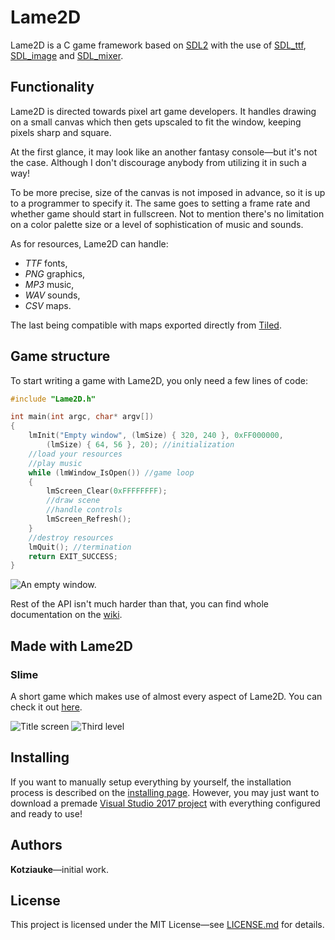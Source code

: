 # Lame2D

Lame2D is a C game framework based on [SDL2](https://www.libsdl.org/) with the use of [SDL_ttf](https://www.libsdl.org/projects/SDL_ttf/), [SDL_image](https://www.libsdl.org/projects/SDL_image/) and [SDL_mixer](https://www.libsdl.org/projects/SDL_mixer/).


## Functionality

Lame2D is directed towards pixel art game developers. It handles drawing on a small canvas which then gets upscaled to fit the window, keeping pixels sharp and square.

At the first glance, it may look like an another fantasy console—but it's not the case. Although I don't discourage anybody from utilizing it in such a way!

To be more precise, size of the canvas is not imposed in advance, so it is up to a programmer to specify it. The same goes to setting a frame rate and whether game should start in fullscreen. Not to mention there's no limitation on a color palette size or a level of sophistication of music and sounds.

As for resources, Lame2D can handle:

* _TTF_ fonts,
* _PNG_ graphics,
* _MP3_ music,
* _WAV_ sounds,
* _CSV_ maps.

The last being compatible with maps exported directly from [Tiled](https://www.mapeditor.org/).


## Game structure

To start writing a game with Lame2D, you only need a few lines of code:

```C
#include "Lame2D.h"

int main(int argc, char* argv[])
{
	lmInit("Empty window", (lmSize) { 320, 240 }, 0xFF000000,
		(lmSize) { 64, 56 }, 20); //initialization
	//load your resources
	//play music
	while (lmWindow_IsOpen()) //game loop
	{
		lmScreen_Clear(0xFFFFFFFF);
		//draw scene
		//handle controls
		lmScreen_Refresh();
	}
	//destroy resources
	lmQuit(); //termination
	return EXIT_SUCCESS;
}
```

![An empty window.](https://i.imgur.com/abeII9j.png)

Rest of the API isn't much harder than that, you can find whole documentation on the [wiki](https://github.com/Kotziauke/Lame2D/wiki).


## Made with Lame2D

### Slime

A short game which makes use of almost every aspect of Lame2D. You can check it out [here](https://github.com/Kotziauke/Slime).

![Title screen](https://i.imgur.com/G3vXkHH.png) ![Third level](https://i.imgur.com/77fvnXi.png)


## Installing

If you want to manually setup everything by yourself, the installation process is described on the [installing page](https://github.com/Kotziauke/Lame2D/wiki/Installing). However, you may just want to download a premade [Visual Studio 2017 project](https://github.com/Kotziauke/Lame2D/releases) with everything configured and ready to use!


## Authors

**Kotziauke**—initial work.


## License

This project is licensed under the MIT License—see [LICENSE.md](LICENSE.md) for details.

